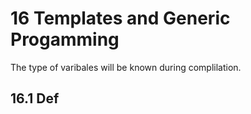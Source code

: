 # 16 Templates and Generic Progamming
The type of varibales will be known during complilation.
## 16.1 Def
